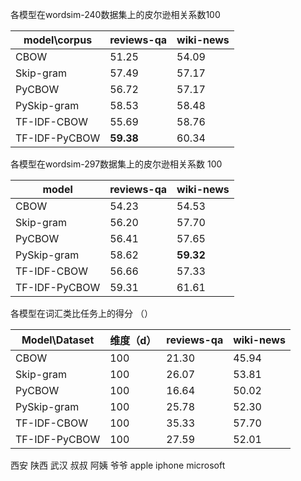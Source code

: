 各模型在wordsim-240数据集上的皮尔逊相关系数100

| model\corpus  | reviews-qa       | wiki-news  |
| ------------- | --------- | ----- |
| CBOW          | 51.25     | 54.09 |
| Skip-gram     | 57.49     | 57.17 |
| PyCBOW        | 56.72     | 57.17 |
| PySkip-gram   | 58.53     | 58.48 |
| TF-IDF-CBOW   | 55.69     | 58.76 |
| TF-IDF-PyCBOW | **59.38**     | 60.34 |



各模型在wordsim-297数据集上的皮尔逊相关系数 100

| model         | reviews-qa       | wiki-news      |
| ------------- | --------- | --------- |
| CBOW          | 54.23     | 54.53     |
| Skip-gram     | 56.20     | 57.70     |
| PyCBOW        | 56.41     | 57.65     |
| PySkip-gram   | 58.62     | **59.32**     |
| TF-IDF-CBOW   | 56.66     | 57.33     |
| TF-IDF-PyCBOW | 59.31     | 61.61     |


各模型在词汇类比任务上的得分 （）

| Model\Dataset | 维度（d） | reviews-qa    | wiki-news   |
| ------------- | --------- | ------ | ------ |
| CBOW          | 100       | 21.30  | 45.94  |
| Skip-gram     | 100       | 26.07  | 53.81  |
| PyCBOW        | 100       | 16.64  | 50.02  |
| PySkip-gram   | 100       | 25.78  | 52.30  |
| TF-IDF-CBOW   | 100       | 35.33  | 57.70  |
| TF-IDF-PyCBOW | 100       | 27.59  | 52.01  |


西安 陕西 武汉
叔叔 阿姨 爷爷
apple iphone microsoft


